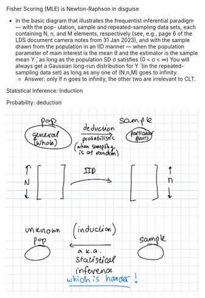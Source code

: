 ---
---

Fisher Scoring (MLE) is Newton-Raphson in disguise

* In the basic diagram that illustrates the frequentist inferential paradigm — with the pop- ulation, sample and repeated-sampling data sets, each containing N, n, and M elements, respectively (see, e.g., page 6 of the LDS document camera notes from 31 Jan 2023), and with the sample drawn from the population in an IID manner — when the population parameter of main interest is the mean θ and the estimator is the sample mean Y ̄, as long as the population SD σ satisfies (0 \< σ \< ∞) You will always get a Gaussian long-run distribution for Y ̄ (in the repeated-sampling data set) as long as any one of (N,n,M) goes to infinity.
  * Answer: only if n goes to infinity, the other two are irrelevant to CLT.

Statistical Inference: Induction

Probability: deduction

![Pasted image 20230325164547.png](Image%20Bank/Pasted%20image%2020230325164547.png)
